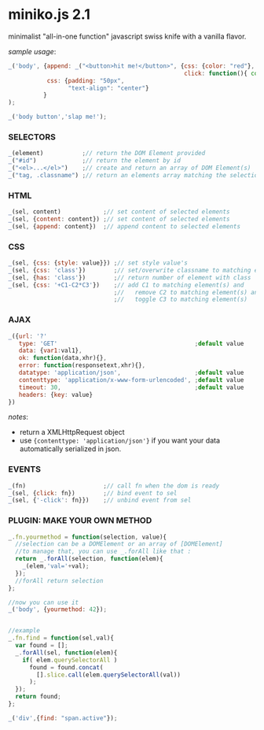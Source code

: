 miniko.js 2.1
=============

minimalist "all-in-one function" javascript swiss knife with a vanilla flavor.

*sample usage*:
```js
_('body', {append: _("<button>hit me!</button>", {css: {color: "red"},
                                                  click: function(){ console.log("click!") }}),
           css: {padding: "50px",
                 "text-align": "center"}
          }
);

_('body button','slap me!');

```

### SELECTORS

```js
_(element)           ;// return the DOM Element provided
_("#id")             ;// return the element by id
_("<el>...</el>")    ;// create and return an array of DOM Element(s)
_("tag, .classname") ;// return an elements array matching the selection
```

### HTML

```js
_(sel, content)            ;// set content of selected elements
_(sel, {content: content}) ;// set content of selected elements
_(sel, {append: content})  ;// append content to selected elements
```

### CSS

```js
_(sel, {css: {style: value}}) ;// set style value's
_(sel, {css: 'class'})        ;// set/overwrite classname to matching element(s)
_(sel, {has: 'class'})        ;// return number of element with class
_(sel, {css: '+C1-C2*C3'})    ;// add C1 to matching element(s) and
                              ;//   remove C2 to matching element(s) and
                              ;//   toggle C3 to matching element(s)
```

### AJAX

```js
_({url: '?'
   type: 'GET'                                       ;default value       
   data: {var1:val1},
   ok: function(data,xhr){},
   error: function(responsetext,xhr){},
   datatype: 'application/json',                     ;default value
   contenttype: 'application/x-www-form-urlencoded', ;default value
   timeout: 30,                                      ;default value
   headers: {key: value}
})
```

*notes*:
- return a XMLHttpRequest object
- use `{contenttype: 'application/json'}` if you want your data automatically serialized in json.
  
### EVENTS

```js
_(fn)                      ;// call fn when the dom is ready
_(sel, {click: fn})        ;// bind event to sel
_(sel, {'-click': fn}})    ;// unbind event from sel
```

### PLUGIN: MAKE YOUR OWN METHOD


```js
_.fn.yourmethod = function(selection, value){
  //selection can be a DOMElement or an array of [DOMElement]
  //to manage that, you can use _.forAll like that :
  return _.forAll(selection, function(elem){
    _(elem,'val='+val);
  });
  //forAll return selection
};

//now you can use it
_('body', {yourmethod: 42});


//example
_.fn.find = function(sel,val){
  var found = [];
  _.forAll(sel, function(elem){
    if( elem.querySelectorAll )
      found = found.concat(
        [].slice.call(elem.querySelectorAll(val))
      );
  });
  return found;
};

_('div',{find: "span.active"});